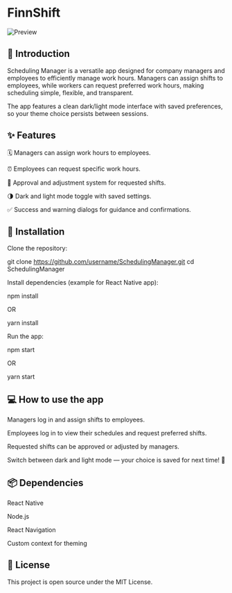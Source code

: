 # FinnShift

![Preview](https://github.com/user-attachments/assets/ca8617ad-01d6-4a7b-9c54-0043f7b21284)

## 📖 Introduction

Scheduling Manager is a versatile app designed for company managers and employees to efficiently manage work hours. Managers can assign shifts to employees, while workers can request preferred work hours, making scheduling simple, flexible, and transparent.

The app features a clean dark/light mode interface with saved preferences, so your theme choice persists between sessions.

## ✨ Features

🗓 Managers can assign work hours to employees.

⏰ Employees can request specific work hours.

🔄 Approval and adjustment system for requested shifts.

🌗 Dark and light mode toggle with saved settings.

✅ Success and warning dialogs for guidance and confirmations.

## 🚀 Installation

Clone the repository:

git clone https://github.com/username/SchedulingManager.git
cd SchedulingManager

Install dependencies (example for React Native app):

npm install

OR

yarn install

Run the app:

npm start

OR

yarn start

## 💻 How to use the app

Managers log in and assign shifts to employees.

Employees log in to view their schedules and request preferred shifts.

Requested shifts can be approved or adjusted by managers.

Switch between dark and light mode — your choice is saved for next time! 🎉

## 📦 Dependencies

React Native

Node.js

React Navigation

Custom context for theming

## 📝 License

This project is open source under the MIT License.
